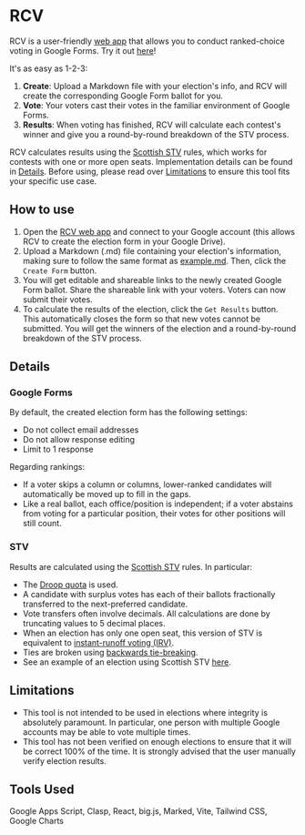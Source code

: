 # RCV
RCV is a user-friendly [web app](https://tinyurl.com/rcv-v1) that allows you to conduct ranked-choice voting in Google Forms. Try it out [here](https://tinyurl.com/rcv-v1)!

It's as easy as 1-2-3:

1. **Create**: Upload a Markdown file with your election's info, and RCV will create the corresponding Google Form ballot for you.
2. **Vote**: Your voters cast their votes in the familiar environment of Google Forms.
3. **Results**: When voting has finished, RCV will calculate each contest's winner and give you a round-by-round breakdown of the STV process.

RCV calculates results using the [Scottish STV](https://blog.opavote.com/2016/11/plain-english-explanation-of-scottish.html) rules, which works for contests with one or more open seats. Implementation details can be found in [Details](#details). Before using, please read over [Limitations](#limitations) to ensure this tool fits your specific use case.

<!-- If you're interested in the development process, you can read more about it [here](#). -->


## How to use

1. Open the [RCV web app](https://tinyurl.com/rcv-v1) and connect to your Google account (this allows RCV to create the election form in your Google Drive).
2. Upload a Markdown (.md) file containing your election's information, making sure to follow the same format as [example.md](https://raw.githubusercontent.com/evxiong/rcv/main/example.md). Then, click the `Create Form` button.
3. You will get editable and shareable links to the newly created Google Form ballot. Share the shareable link with your voters. Voters can now submit their votes.
4. To calculate the results of the election, click the `Get Results` button. This automatically closes the form so that new votes cannot be submitted. You will get the winners of the election and a round-by-round breakdown of the STV process.


## Details

### Google Forms
By default, the created election form has the following settings:
- Do not collect email addresses
- Do not allow response editing
- Limit to 1 response

Regarding rankings:
- If a voter skips a column or columns, lower-ranked candidates will automatically be moved up to fill in the gaps.
- Like a real ballot, each office/position is independent; if a voter abstains from voting for a particular position, their votes for other positions will still count.

### STV
Results are calculated using the [Scottish STV](https://blog.opavote.com/2016/11/plain-english-explanation-of-scottish.html) rules. In particular:
- The [Droop quota](https://en.wikipedia.org/wiki/Droop_quota) is used.
- A candidate with surplus votes has each of their ballots fractionally transferred to the next-preferred candidate.
- Vote transfers often involve decimals. All calculations are done by truncating values to 5 decimal places. 
- When an election has only one open seat, this version of STV is equivalent to [instant-runoff voting (IRV)](https://en.wikipedia.org/wiki/Instant-runoff_voting).
- Ties are broken using [backwards tie-breaking](https://www.votingmatters.org.uk/ISSUE18/I18P6.PDF).
- See an example of an election using Scottish STV [here](https://blog.opavote.com/2016/11/plain-english-explanation-of-scottish.html).


## Limitations

- This tool is not intended to be used in elections where integrity is absolutely paramount. In particular, one person with multiple Google accounts may be able to vote multiple times.
- This tool has not been verified on enough elections to ensure that it will be correct 100% of the time. It is strongly advised that the user manually verify election results.


## Tools Used

Google Apps Script, Clasp, React, big.js, Marked, Vite, Tailwind CSS, Google Charts